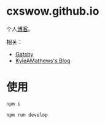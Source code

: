 # cxswow.github.io
个人[博客](https://cxswow.github.io/)。

相关：
* [Gatsby](https://github.com/gatsbyjs/gatsby)
* [KyleAMathews's Blog](https://github.com/KyleAMathews/blog)

# 使用
``` bash
npm i

npm run develop
```
